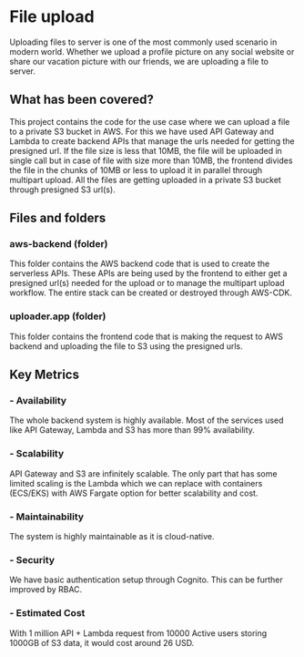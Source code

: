 # File upload

Uploading files to server is one of the most commonly used scenario in modern world. Whether we upload a profile picture on any social website or share our vacation picture with our friends, we are uploading a file to server.

## What has been covered?

This project contains the code for the use case where we can upload a file to a private S3 bucket in AWS. For this we have used API Gateway and Lambda to create backend APIs that manage the urls needed for getting the presigned url. If the file size is less that 10MB, the file will be uploaded in single call but in case of file with size more than 10MB, the frontend divides the file in the chunks of 10MB or less to upload it in parallel through multipart upload. All the files are getting uploaded in a private S3 bucket through presigned S3 url(s).

## Files and folders

### aws-backend (folder)

This folder contains the AWS backend code that is used to create the serverless APIs. These APIs are being used by the frontend to either get a presigned url(s) needed for the upload or to manage the multipart upload workflow. The entire stack can be created or destroyed through AWS-CDK.

### uploader.app (folder)

This folder contains the frontend code that is making the request to AWS backend and uploading the file to S3 using the presigned urls.

## Key Metrics

### - Availability

The whole backend system is highly available. Most of the services used like API Gateway, Lambda and S3 has more than 99% availability.

### - Scalability

API Gateway and S3 are infinitely scalable. The only part that has some limited scaling is the Lambda which we can replace with containers (ECS/EKS) with AWS Fargate option for better scalability and cost.

### - Maintainability

The system is highly maintainable as it is cloud-native.

### - Security

We have basic authentication setup through Cognito. This can be further improved by RBAC.

### - Estimated Cost

With 1 million API + Lambda request from 10000 Active users storing 1000GB of S3 data, it would cost around 26 USD.
